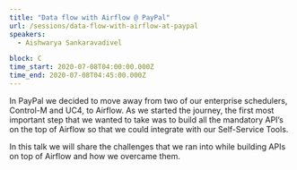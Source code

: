 ```yaml
---
title: "Data flow with Airflow @ PayPal"
url: /sessions/data-flow-with-airflow-at-paypal
speakers:
  - Aishwarya Sankaravadivel

block: C
time_start: 2020-07-08T04:00:00.000Z
time_end: 2020-07-08T04:45:00.000Z
---
```


In PayPal we decided to move away from two of our enterprise schedulers, Control-M and UC4, to Airflow. 
As we started the journey, the first most important step that we wanted to take was to build all the mandatory API’s on the top of Airflow so that we could integrate with our Self-Service Tools. 

In this talk we will share the challenges that we ran into while building APIs on top of Airflow and how we overcame them.